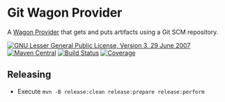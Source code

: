 # Git Wagon Provider

A [Wagon Provider](https://jonasrutishauser.github.io/wagon-git/) that gets and puts artifacts using a Git SCM repository.

[![GNU Lesser General Public License, Version 3, 29 June 2007](https://img.shields.io/github/license/jonasrutishauser/wagon-git.svg?label=License)](http://www.gnu.org/licenses/lgpl-3.0.txt)
[![Maven Central](https://img.shields.io/maven-central/v/com.github.jonasrutishauser.maven.wagon/wagon-git.svg?label=Maven%20Central)](http://search.maven.org/#search%7Cga%7C1%7Cg%3A%22com.github.jonasrutishauser.maven.wagon%22%20a%3A%22wagon-git%22)
[![Build Status](https://img.shields.io/github/workflow/status/jonasrutishauser/wagon-git/Maven%20CI.svg?label=Build)](https://github.com/jonasrutishauser/wagon-git/actions)
[![Coverage](https://img.shields.io/codecov/c/github/jonasrutishauser/wagon-git/master.svg?label=Coverage)](https://codecov.io/gh/jonasrutishauser/wagon-git)

## Releasing

* Execute `mvn -B release:clean release:prepare release:perform`
